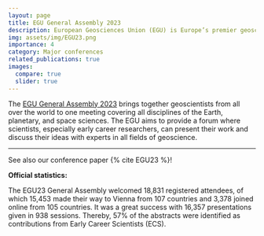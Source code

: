 ```yaml
---
layout: page
title: EGU General Assembly 2023
description: European Geosciences Union (EGU) is Europe’s premier geosciences union, to pursuit excellence in the Earth, planetary, and space sciences for the benefit of humanity, worldwide.
img: assets/img/EGU23.png
importance: 4
category: Major conferences
related_publications: true
images:
  compare: true
  slider: true
---
```


The [EGU General Assembly 2023](https://www.egu23.eu) brings together geoscientists from all over the world to one meeting covering all disciplines of the Earth, planetary, and space sciences. The EGU aims to provide a forum where scientists, especially early career researchers, can present their work and discuss their ideas with experts in all fields of geoscience.






---

See also our conference paper {% cite EGU23 %}!

<b> Official statistics: </b>

The EGU23 General Assembly welcomed 18,831 registered attendees, of which 15,453 made their way to Vienna from 107 countries and 3,378 joined online from 105 countries. It was a great success with 16,357 presentations given in 938 sessions. Thereby, 57% of the abstracts were identified as contributions from Early Career Scientists (ECS).
